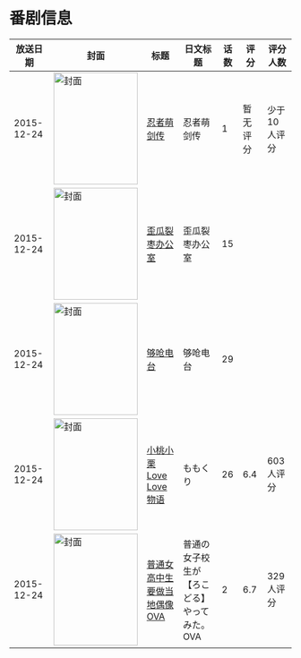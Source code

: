 # 番剧信息

|放送日期|封面|标题|日文标题|话数|评分|评分人数|
|---|---|---|---|---|---|---|
|2015-12-24|<img src="https://lain.bgm.tv/pic/cover/c/f7/50/162634_8wrpe.jpg" alt="封面" style="width:150px;height:200px;object-fit:cover;">|[忍者萌剑传](https://bangumi.tv/subject/162634)|忍者萌剑传|1|暂无评分|少于10人评分|
|2015-12-24|<img src="https://lain.bgm.tv/pic/cover/c/4c/f5/175980_SKLl4.jpg" alt="封面" style="width:150px;height:200px;object-fit:cover;">|[歪瓜裂枣办公室](https://bangumi.tv/subject/175980)|歪瓜裂枣办公室|15|||
|2015-12-24|<img src="https://lain.bgm.tv/pic/cover/c/e2/d9/176542_79SIM.jpg" alt="封面" style="width:150px;height:200px;object-fit:cover;">|[够呛电台](https://bangumi.tv/subject/176542)|够呛电台|29|||
|2015-12-24|<img src="https://lain.bgm.tv/pic/cover/c/19/2a/126175_99Klv.jpg" alt="封面" style="width:150px;height:200px;object-fit:cover;">|[小桃小栗 Love Love物语](https://bangumi.tv/subject/126175)|ももくり|26|6.4|603人评分|
|2015-12-24|<img src="https://lain.bgm.tv/pic/cover/c/1c/a3/137062_a6at2.jpg" alt="封面" style="width:150px;height:200px;object-fit:cover;">|[普通女高中生要做当地偶像 OVA](https://bangumi.tv/subject/137062)|普通の女子校生が【ろこどる】やってみた。 OVA|2|6.7|329人评分|
